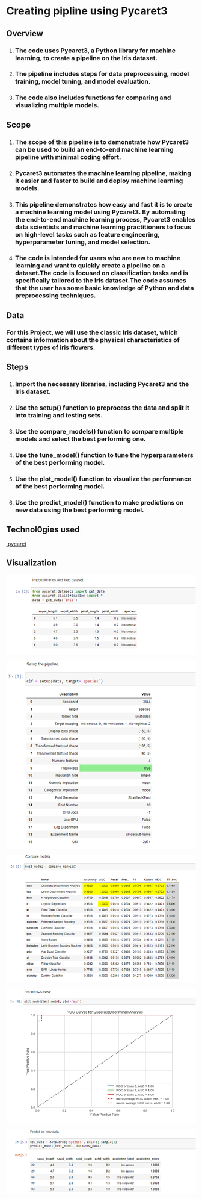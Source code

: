 # Creating pipline using Pycaret3
## Overview
 
 1. ### The code uses Pycaret3, a Python library for machine learning, to create a pipeline on the Iris dataset.
2. ### The pipeline includes steps for data preprocessing, model training, model tuning, and model evaluation.
3. ### The code also includes functions for comparing and visualizing multiple models.



## Scope 



1. ### The scope of this pipeline is to demonstrate how Pycaret3 can be used to build an end-to-end machine learning pipeline with minimal coding effort.
2. ### Pycaret3 automates the machine learning pipeline, making it easier and faster to build and deploy machine learning models.
3. ### This pipeline demonstrates how easy and fast it is to create a machine learning model using Pycaret3. By automating the end-to-end machine learning process, Pycaret3 enables data scientists and machine learning practitioners to focus on high-level tasks such as feature engineering, hyperparameter tuning, and model selection.
4. ### The code is intended for users who are new to machine learning and want to quickly create a pipeline on a dataset.The code is focused on classification tasks and is specifically tailored to the Iris dataset.The code assumes that the user has some basic knowledge of Python and data preprocessing techniques.

## Data

### For this Project, we will use the classic Iris dataset, which contains information about the physical characteristics of different types of iris flowers.


## Steps

1. ### Import the necessary libraries, including Pycaret3 and the Iris dataset.
2. ### Use the setup() function to preprocess the data and split it into training and testing sets.
3. ### Use the compare_models() function to compare multiple models and select the best performing one.
4. ### Use the tune_model() function to tune the hyperparameters of the best performing model.
5. ### Use the plot_model() function to visualize the performance of the best performing model.
6. ### Use the predict_model() function to make predictions on new data using the best performing model.

## Technol0gies used

[.pycaret](https://pycaret.org/)

## Visualization


![image](https://github.com/Kingm11/AppliedDS/blob/main/Visuals/Screenshot%202023-04-19%20235416.png)


![image](https://github.com/Kingm11/AppliedDS/blob/main/Visuals/2.png)

![image](https://github.com/Kingm11/AppliedDS/blob/main/Visuals/3.png)

![image](https://github.com/Kingm11/AppliedDS/blob/main/Visuals/4.png)

![image](https://github.com/Kingm11/AppliedDS/blob/main/Visuals/5.png)



